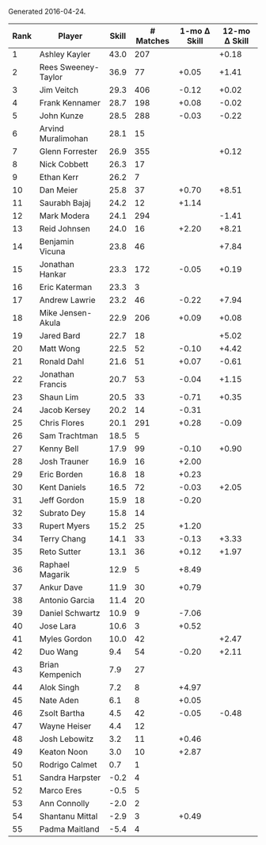 Generated 2016-04-24.

| Rank | Player              | Skill | # Matches | 1-mo Δ Skill | 12-mo Δ Skill |
|------|---------------------|-------|-----------|--------------|---------------|
|    1 | Ashley Kayler       |  43.0 |       207 |              |         +0.18 |
|    2 | Rees Sweeney-Taylor |  36.9 |        77 |        +0.05 |         +1.41 |
|    3 | Jim Veitch          |  29.3 |       406 |        -0.12 |         +0.02 |
|    4 | Frank Kennamer      |  28.7 |       198 |        +0.08 |         -0.02 |
|    5 | John Kunze          |  28.5 |       288 |        -0.03 |         -0.22 |
|    6 | Arvind Muralimohan  |  28.1 |        15 |              |               |
|    7 | Glenn Forrester     |  26.9 |       355 |              |         +0.12 |
|    8 | Nick Cobbett        |  26.3 |        17 |              |               |
|    9 | Ethan Kerr          |  26.2 |         7 |              |               |
|   10 | Dan Meier           |  25.8 |        37 |        +0.70 |         +8.51 |
|   11 | Saurabh Bajaj       |  24.2 |        12 |        +1.14 |               |
|   12 | Mark Modera         |  24.1 |       294 |              |         -1.41 |
|   13 | Reid Johnsen        |  24.0 |        16 |        +2.20 |         +8.21 |
|   14 | Benjamin Vicuna     |  23.8 |        46 |              |         +7.84 |
|   15 | Jonathan Hankar     |  23.3 |       172 |        -0.05 |         +0.19 |
|   16 | Eric Katerman       |  23.3 |         3 |              |               |
|   17 | Andrew Lawrie       |  23.2 |        46 |        -0.22 |         +7.94 |
|   18 | Mike Jensen-Akula   |  22.9 |       206 |        +0.09 |         +0.08 |
|   19 | Jared Bard          |  22.7 |        18 |              |         +5.02 |
|   20 | Matt Wong           |  22.5 |        52 |        -0.10 |         +4.42 |
|   21 | Ronald Dahl         |  21.6 |        51 |        +0.07 |         -0.61 |
|   22 | Jonathan Francis    |  20.7 |        53 |        -0.04 |         +1.15 |
|   23 | Shaun Lim           |  20.5 |        33 |        -0.71 |         +0.35 |
|   24 | Jacob Kersey        |  20.2 |        14 |        -0.31 |               |
|   25 | Chris Flores        |  20.1 |       291 |        +0.28 |         -0.09 |
|   26 | Sam Trachtman       |  18.5 |         5 |              |               |
|   27 | Kenny Bell          |  17.9 |        99 |        -0.10 |         +0.90 |
|   28 | Josh Trauner        |  16.9 |        16 |        +2.00 |               |
|   29 | Eric Borden         |  16.8 |        18 |        +0.23 |               |
|   30 | Kent Daniels        |  16.5 |        72 |        -0.03 |         +2.05 |
|   31 | Jeff Gordon         |  15.9 |        18 |        -0.20 |               |
|   32 | Subrato Dey         |  15.8 |        14 |              |               |
|   33 | Rupert Myers        |  15.2 |        25 |        +1.20 |               |
|   34 | Terry Chang         |  14.1 |        33 |        -0.13 |         +3.33 |
|   35 | Reto Sutter         |  13.1 |        36 |        +0.12 |         +1.97 |
|   36 | Raphael Magarik     |  12.9 |         5 |        +8.49 |               |
|   37 | Ankur Dave          |  11.9 |        30 |        +0.79 |               |
|   38 | Antonio Garcia      |  11.4 |        20 |              |               |
|   39 | Daniel Schwartz     |  10.9 |         9 |        -7.06 |               |
|   40 | Jose Lara           |  10.6 |         3 |        +0.52 |               |
|   41 | Myles Gordon        |  10.0 |        42 |              |         +2.47 |
|   42 | Duo Wang            |   9.4 |        54 |        -0.20 |         +2.11 |
|   43 | Brian Kempenich     |   7.9 |        27 |              |               |
|   44 | Alok Singh          |   7.2 |         8 |        +4.97 |               |
|   45 | Nate Aden           |   6.1 |         8 |        +0.05 |               |
|   46 | Zsolt Bartha        |   4.5 |        42 |        -0.05 |         -0.48 |
|   47 | Wayne Heiser        |   4.4 |        12 |              |               |
|   48 | Josh Lebowitz       |   3.2 |        11 |        +0.46 |               |
|   49 | Keaton Noon         |   3.0 |        10 |        +2.87 |               |
|   50 | Rodrigo Calmet      |   0.7 |         1 |              |               |
|   51 | Sandra Harpster     |  -0.2 |         4 |              |               |
|   52 | Marco Eres          |  -0.5 |         5 |              |               |
|   53 | Ann Connolly        |  -2.0 |         2 |              |               |
|   54 | Shantanu Mittal     |  -2.9 |         3 |        +0.49 |               |
|   55 | Padma Maitland      |  -5.4 |         4 |              |               |